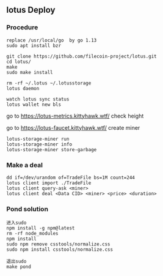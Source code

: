## lotus Deploy

### Procedure

    replace /usr/local/go  by go 1.13
    sudo apt install bzr
    
    git clone https://github.com/filecoin-project/lotus.git
    cd lotus/
    make
    sudo make install 
    
    rm -rf ~/.lotus ~/.lotusstorage
    lotus daemon
    
    watch lotus sync status
    lotus wallet new bls
    
    
go to https://lotus-metrics.kittyhawk.wtf/ check height

go to https://lotus-faucet.kittyhawk.wtf/ create miner
    
    lotus-storage-miner run
    lotus-storage-miner info
    lotus-storage-miner store-garbage
    

### Make a deal
    
    dd if=/dev/urandom of=TradeFile bs=1M count=244
    lotus client import ./TradeFile
    lotus client query-ask <miner>
    lotus client deal <Data CID> <miner> <price> <duration> 
### Pond solution

    进入sudo
    npm install -g npm@latest 
    rm -rf node_modules 
    npm install
    sudo npm remove csstools/normalize.css
    sudo npm install csstools/normalize.css
    
    退出sudo
    make pond